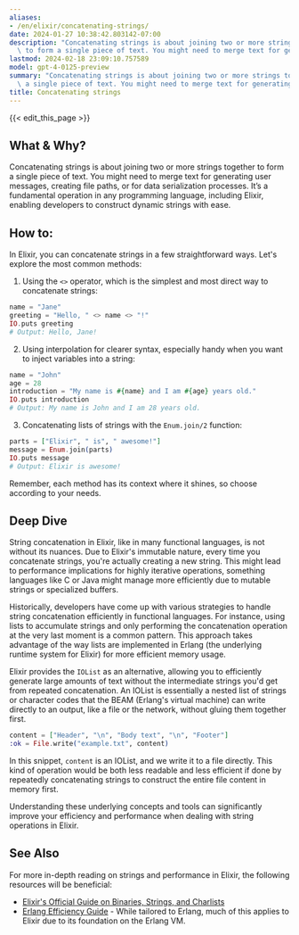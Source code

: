 ```yaml
---
aliases:
- /en/elixir/concatenating-strings/
date: 2024-01-27 10:38:42.803142-07:00
description: "Concatenating strings is about joining two or more strings together\
  \ to form a single piece of text. You might need to merge text for generating user\u2026"
lastmod: 2024-02-18 23:09:10.757589
model: gpt-4-0125-preview
summary: "Concatenating strings is about joining two or more strings together to form\
  \ a single piece of text. You might need to merge text for generating user\u2026"
title: Concatenating strings
---
```


{{< edit_this_page >}}

## What & Why?
Concatenating strings is about joining two or more strings together to form a single piece of text. You might need to merge text for generating user messages, creating file paths, or for data serialization processes. It’s a fundamental operation in any programming language, including Elixir, enabling developers to construct dynamic strings with ease.

## How to:
In Elixir, you can concatenate strings in a few straightforward ways. Let's explore the most common methods:

1. Using the `<>` operator, which is the simplest and most direct way to concatenate strings:

```elixir
name = "Jane"
greeting = "Hello, " <> name <> "!"
IO.puts greeting
# Output: Hello, Jane!
```

2. Using interpolation for clearer syntax, especially handy when you want to inject variables into a string:

```elixir
name = "John"
age = 28
introduction = "My name is #{name} and I am #{age} years old."
IO.puts introduction
# Output: My name is John and I am 28 years old.
```

3. Concatenating lists of strings with the `Enum.join/2` function:

```elixir
parts = ["Elixir", " is", " awesome!"]
message = Enum.join(parts)
IO.puts message
# Output: Elixir is awesome!
```

Remember, each method has its context where it shines, so choose according to your needs.

## Deep Dive
String concatenation in Elixir, like in many functional languages, is not without its nuances. Due to Elixir's immutable nature, every time you concatenate strings, you're actually creating a new string. This might lead to performance implications for highly iterative operations, something languages like C or Java might manage more efficiently due to mutable strings or specialized buffers.

Historically, developers have come up with various strategies to handle string concatenation efficiently in functional languages. For instance, using lists to accumulate strings and only performing the concatenation operation at the very last moment is a common pattern. This approach takes advantage of the way lists are implemented in Erlang (the underlying runtime system for Elixir) for more efficient memory usage.

Elixir provides the `IOList` as an alternative, allowing you to efficiently generate large amounts of text without the intermediate strings you'd get from repeated concatenation. An IOList is essentially a nested list of strings or character codes that the BEAM (Erlang's virtual machine) can write directly to an output, like a file or the network, without gluing them together first.

```elixir
content = ["Header", "\n", "Body text", "\n", "Footer"]
:ok = File.write("example.txt", content)
```

In this snippet, `content` is an IOList, and we write it to a file directly. This kind of operation would be both less readable and less efficient if done by repeatedly concatenating strings to construct the entire file content in memory first.

Understanding these underlying concepts and tools can significantly improve your efficiency and performance when dealing with string operations in Elixir.

## See Also
For more in-depth reading on strings and performance in Elixir, the following resources will be beneficial:

- [Elixir's Official Guide on Binaries, Strings, and Charlists](https://elixir-lang.org/getting-started/binaries-strings-and-char-lists.html)
- [Erlang Efficiency Guide](http://erlang.org/doc/efficiency_guide/listHandling.html) - While tailored to Erlang, much of this applies to Elixir due to its foundation on the Erlang VM.
